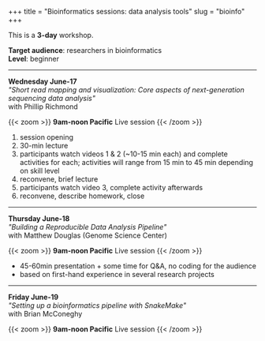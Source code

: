 +++
title = "Bioinformatics sessions: data analysis tools"
slug = "bioinfo"
+++

This is a **3-day** workshop.

**Target audience**: researchers in bioinformatics  
**Level**: beginner

<!-- **Prerequisites**:  -->

<!-- **Software**: -->

---

**Wednesday June-17**  
*"Short read mapping and visualization: Core aspects of next-generation sequencing data analysis"*  
with Phillip Richmond

{{< zoom >}}
<b>9am-noon Pacific</b>
Live session
{{< /zoom >}}

1. session opening
1. 30-min lecture
1. participants watch videos 1 & 2 (~10-15 min each) and complete activities for each;
  activities will range from 15 min to 45 min depending on skill level
1. reconvene, brief lecture
1. participants watch video 3, complete activity afterwards
1. reconvene, describe homework, close

<!-- Video 1 - Mapping short reads against the reference genome (Fastq —> SAM) -->
<!-- Video 2 - Converting mapped reads from SAM —> BAM and indexing -->
<!-- Video 3 - Visualizing mapped reads in IGV and taking snapshots -->

---

**Thursday June-18**  
*"Building a Reproducible Data Analysis Pipeline"*  
with Matthew Douglas (Genome Science Center)

{{< zoom >}}
<b>9am-noon Pacific</b>
Live session
{{< /zoom >}}

- 45-60min presentation + some time for Q&A, no coding for the audience
- based on first-hand experience in several research projects

---

**Friday June-19**  
*"Setting up a bioinformatics pipeline with SnakeMake"*  
with Brian McConeghy

{{< zoom >}}
<b>9am-noon Pacific</b>
Live session
{{< /zoom >}}

